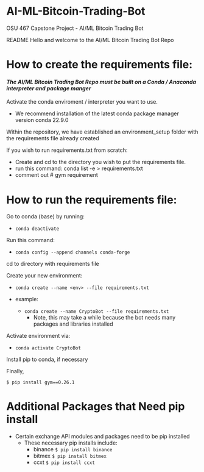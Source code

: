# AI-ML-Bitcoin-Trading-Bot
OSU 467 Capstone Project - AI/ML Bitcoin Trading Bot  

README
Hello and welcome to the AI/ML Bitcoin Trading Bot Repo

# How to create the requirements file:

#### *The AI/ML Bitcoin Trading Bot Repo must be built on a Conda / Anaconda interpreter and package manger*

Activate the conda enviroment / interpreter you want to use.
- We recommend installation of the latest conda package manager version conda 22.9.0

Within the repository, we have established an environment_setup folder with the 
requirements file already created 

If you wish to run requirements.txt from scratch:
- Create and cd to the directory you wish to put the requirements file.
- run this command: conda list -e > requirements.txt
- comment out # gym requirement

# How to run the requirements file:

Go to conda (base) by running: 
- ```conda deactivate```

Run this command: 
- ```conda config --append channels conda-forge```

cd to directory with requirements file

Create your new environment: 
- ```conda create --name <env> --file requirements.txt```

- example: 
  - ```conda create --name CryptoBot --file requirements.txt```
      - Note, this may take a while because the bot needs many packages and libraries installed

Activate environment via:
- ```conda activate CryptoBot```

Install pip to conda, if necessary

Finally, 

```
$ pip install gym==0.26.1
```

# Additional Packages that Need pip install 

- Certain exchange API modules and packages need to be pip installed 
  - These necessary pip installs include: 
    - binance ```$ pip install binance ```
    - bitmex ```$ pip install bitmex ```
    - ccxt ```$ pip install ccxt ```